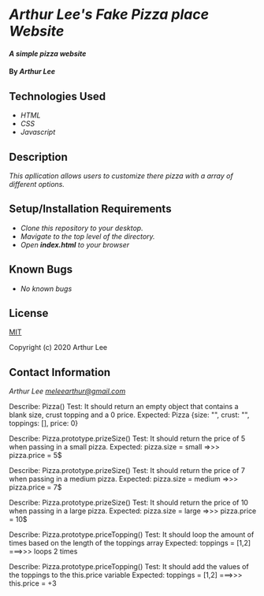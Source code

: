 # _Arthur Lee's Fake Pizza place Website_

#### _A simple pizza website_

#### By _**Arthur Lee**_


## Technologies Used

* _HTML_
* _CSS_
* _Javascript_

## Description

_This apllication allows users to customize there pizza with a array of different options._

## Setup/Installation Requirements

* _Clone this repository to your desktop._
* _Mavigate to the top level of the directory._
* _Open **index.html** to your browser_


## Known Bugs

* _No known bugs_

## License

[MIT](https://en.wikipedia.org/wiki/MIT_License)
 
 Copyright (c) 2020 Arthur Lee

## Contact Information

_Arthur Lee [meleearthur@gmail.com](meleearthur@gmail.com)_


Describe: Pizza()
Test: It should return an empty object that contains a blank size, crust topping and a 0 price. 
Expected: Pizza {size: "", crust: "", toppings: [], price: 0}

Describe: Pizza.prototype.prizeSize()
Test: It should return the price of 5 when passing in a small pizza.
Expected: pizza.size = small =>>> pizza.price = 5$

Describe: Pizza.prototype.prizeSize()
Test: It should return the price of 7 when passing in a medium pizza.
Expected: pizza.size = medium =>>>  pizza.price = 7$

Describe: Pizza.prototype.prizeSize()
Test: It should return the price of 10 when passing in a large pizza.
Expected: pizza.size = large =>>> pizza.price = 10$

Describe: Pizza.prototype.priceTopping()
Test: It should loop the amount of times based on the length of the toppings array
Expected: toppings = [1,2] ===>>> loops 2 times

Describe: Pizza.prototype.priceTopping()
Test: It should add the values of the toppings to the this.price variable
Expected: toppings = [1,2] ===>>> this.price = +3
